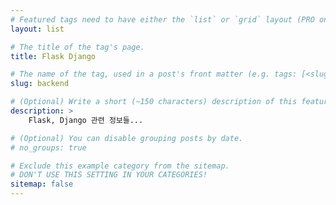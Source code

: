 ```yaml
---
# Featured tags need to have either the `list` or `grid` layout (PRO only).
layout: list

# The title of the tag's page.
title: Flask Django

# The name of the tag, used in a post's front matter (e.g. tags: [<slug>]).
slug: backend

# (Optional) Write a short (~150 characters) description of this featured tag.
description: >
    Flask, Django 관련 정보들...

# (Optional) You can disable grouping posts by date.
# no_groups: true

# Exclude this example category from the sitemap.
# DON'T USE THIS SETTING IN YOUR CATEGORIES!
sitemap: false
---
```

